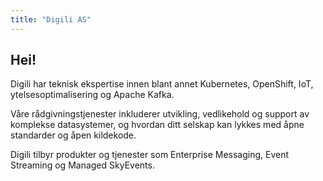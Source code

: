 ```yaml
---
title: "Digili AS"
---
```


## Hei!

Digili har teknisk ekspertise innen blant annet Kubernetes, OpenShift, IoT, ytelsesoptimalisering og
Apache Kafka.

Våre rådgivningstjenester inkluderer utvikling, vedlikehold og support av komplekse datasystemer, og
hvordan ditt selskap kan lykkes med åpne standarder og åpen kildekode.

Digili tilbyr produkter og tjenester som Enterprise Messaging, Event Streaming og Managed SkyEvents.
